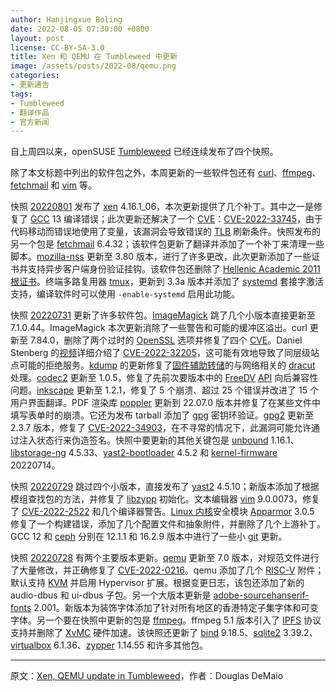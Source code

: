 ```yaml
---
author: Hanjingxue Boling
date: 2022-08-05 07:30:00 +0800
layout: post
license: CC-BY-SA-3.0
title: Xen 和 QEMU 在 Tumbleweed 中更新
image: /assets/posts/2022-08/qemu.png
categories:
- 更新通告
tags:
- Tumbleweed
- 翻译作品
- 官方新闻
---
```


自上周四以来，openSUSE [Tumbleweed](https://get.opensuse.org/tumbleweed/) 已经连续发布了四个快照。

除了本文标题中列出的软件包之外，本周更新的一些软件包还有 [curl](https://curl.se/)、[ffmpeg](https://www.ffmpeg.org/)、[fetchmail](https://www.fetchmail.info/) 和 [vim](https://www.vim.org/) 等。

快照 [20220801](http://ftp.uni-erlangen.de/opensuse/tumbleweed/iso/Changes.20220801.txt) 发布了 [xen](https://xenproject.org/) 4.16.1_06，本次更新提供了几个补丁。其中之一是修复了 [GCC](https://gcc.gnu.org/) 13 编译错误；此次更新还解决了一个 [CVE](https://en.wikipedia.org/wiki/Common_Vulnerabilities_and_Exposure)：[CVE-2022-33745](https://www.suse.com/security/cve/CVE-2022-33745.html)，由于代码移动而错误地使用了变量，该漏洞会导致错误的 [TLB](https://en.wikipedia.org/wiki/Translation_lookaside_buffer) 刷新条件。快照发布的另一个包是 [fetchmail](https://www.fetchmail.info/) 6.4.32；该软件包更新了翻译并添加了一个补丁来清理一些脚本。[mozilla-nss](https://firefox-source-docs.mozilla.org/security/nss/index.html) 更新至 3.80 版本，进行了许多更改，此次更新添加了一些证书并支持异步客户端身份验证挂钩。该软件包还删除了 [Hellenic Academic 2011 根证书](https://bugzilla.mozilla.org/show_bug.cgi?id=1759815)。终端多路复用器 [tmux](https://github.com/tmux/tmux)，更新到 3.3a 版本并添加了 [systemd](https://freedesktop.org/wiki/Software/systemd/) 套接字激活支持，编译软件时可以使用 `-enable-systemd` 启用此功能。

快照 [20220731](http://ftp.uni-erlangen.de/opensuse/tumbleweed/iso/Changes.20220731.txt) 更新了许多软件包。[ImageMagick](https://imagemagick.org/index.php) 跳了几个小版本直接更新至 7.1.0.44。ImageMagick 本次更新消除了一些警告和可能的缓冲区溢出。curl 更新至 7.84.0，删除了两个过时的 [OpenSSL](https://www.openssl.org/) 选项并修复了四个 [CVE](https://en.wikipedia.org/wiki/Common_Vulnerabilities_and_Exposure)。Daniel Stenberg 的[视频](https://bit.ly/3BK9Kb8)详细介绍了 [CVE-2022-32205](https://www.suse.com/security/cve/CVE-2022-32205.html)，这可能有效地导致了同层级站点可能的拒绝服务。[kdump](https://www.kernel.org/doc/html/latest/admin-guide/kdump/kdump.html) 的更新修复了[固件辅助转储](https://www.kernel.org/doc/html/latest/powerpc/firmware-assisted-dump.html)的与网络相关的 [dracut](https://dracut.wiki.kernel.org/index.php/Main_Page) 处理。[codec2](https://github.com/drowe67/codec2) 更新至 1.0.5，修复了先前次要版本中的 [FreeDV](https://freedv.org/) [API](https://en.wikipedia.org/wiki/API) 向后兼容性问题。[inkscape](https://inkscape.org/) 更新至 1.2.1，修复了 5 个崩溃、超过 25 个错误并改进了 15 个用户界面翻译。PDF 渲染库 [poppler](https://poppler.freedesktop.org/) 更新到 22.07.0 版本并修复了在某些文件中填写表单时的崩溃。它还为发布 tarball 添加了 [gpg](https://gnupg.org/) 密钥环验证。[gpg2](https://dev.gnupg.org/) 更新至 2.3.7 版本，修复了 [CVE-2022-34903](https://www.suse.com/security/cve/CVE-2022-34903.html)，在不寻常的情况下，此漏洞可能允许通过注入状态行来伪造签名。快照中要更新的其他关键包是 [unbound](https://unbound.net/) 1.16.1、[libstorage-ng](https://github.com/openSUSE/libstorage-ng) 4.5.33、[yast2-bootloader](https://github.com/yast/yast-bootloader) 4.5.2 和 [kernel-firmware](https://git.kernel.org/pub/scm/linux/kernel/git/firmware/linux-firmware.git/) 20220714。

快照 [20220729](http://ftp.uni-erlangen.de/opensuse/tumbleweed/iso/Changes.20220729.txt) 跳过四个小版本，直接发布了 [yast2](https://yast.opensuse.org/) 4.5.10；新版本添加了根据模组查找包的方法，并修复了 [libzypp](https://github.com/openSUSE/libzypp) 初始化。文本编辑器 [vim](https://www.vim.org/) 9.0.0073，修复了 [CVE-2022-2522](https://cve.mitre.org/cgi-bin/cvename.cgi?name=CVE-2022-2522) 和几个编译器警告。[Linux 内核](https://www.kernel.org/)安全模块 [Apparmor](https://apparmor.net/) 3.0.5 修复了一个构建错误，添加了几个配置文件和抽象附件，并删除了几个上游补丁。GCC 12 和 [ceph](https://ceph.io/) 分别在 12.1.1 和 16.2.9 版本中进行了一些小 [git](https://github.com/git) 更新。

快照 [20220728](http://ftp.uni-erlangen.de/opensuse/tumbleweed/iso/Changes.20220728.txt) 有两个主要版本更新。[qemu](https://www.qemu.org/) 更新至 7.0 版本，对规范文件进行了大量修改，并正确修复了 [CVE-2022-0216](https://www.suse.com/de-de/security/cve/CVE-2022-0216.html)。qemu 添加了几个 [RISC-V](https://riscv.org/) 附件；默认支持 [KVM](https://www.linux-kvm.org/page/Main_Page) 并启用 Hypervisor 扩展。根据变更日志，该包还添加了新的 audio-dbus 和 ui-dbus 子包。另一个大版本更新是 [adobe-sourcehanserif-fonts](https://fonts.adobe.com/fonts/source-han-serif-traditional-chinese) 2.001。新版本为装饰字体添加了针对所有地区的香港特定子集字体和可变字体。另一个要在快照中更新的包是 [ffmpeg](https://www.ffmpeg.org/)。ffmpeg 5.1 版本引入了 [IPFS](https://ipfs.tech/) 协议支持并删除了 [XvMC](https://wiki.archlinux.org/title/XvMC) 硬件加速。该快照还更新了 [bind](https://bind9.readthedocs.io/) 9.18.5、[sqlite2](https://www.sqlite.org/index.html) 3.39.2、[virtualbox](https://www.virtualbox.org/) 6.1.36、[zypper](https://github.com/openSUSE/zypper) 1.14.55 和许多其他包。


------

原文：[Xen, QEMU update in Tumbleweed](https://news.opensuse.org/2022/08/04/xen-qemu-update-in-tw/)，作者：Douglas DeMaio